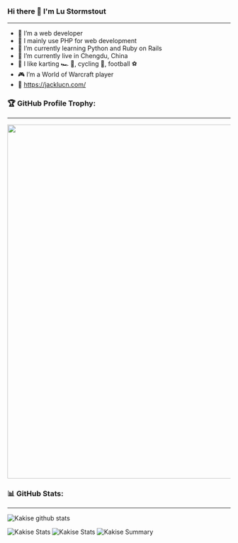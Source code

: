 ### Hi there 👋 I'm Lu Stormstout
---
- 👤 I’m a web developer
- 🔧 I mainly use PHP for web development
- 🌱 I’m currently learning Python and Ruby on Rails
- 📍 I’m currently live in Chengdu, China
- 🙂 I like karting 🏎️ 🏁, cycling 🚴, football ⚽️
- 🎮 I’m a World of Warcraft player
- 🔗 https://jacklucn.com/

### 🏆 GitHub Profile Trophy:
---
<a href="https://github.com/ryo-ma/github-profile-trophy">
  <img width=800 src="https://github-profile-trophy.vercel.app/?username=LuStormstout&column=8&theme=radical&no-frame=true&no-bg=true"/>
</a>

### 📊 GitHub Stats:
---
![Kakise github stats](https://github-readme-stats.vercel.app/api?username=LuStormstout&theme=radical&show_icons=true&count_private=true)

![Kakise Stats](https://github-profile-summary-cards.vercel.app/api/cards/repos-per-language?username=LuStormstout&theme=solarized_dark)
![Kakise Stats](https://github-profile-summary-cards.vercel.app/api/cards/most-commit-language?username=LuStormstout&theme=solarized_dark)
![Kakise Summary](https://github-profile-summary-cards.vercel.app/api/cards/profile-details?username=LuStormstout&theme=solarized_dark)

<!--
**LuStormstout/LuStormstout** is a ✨ _special_ ✨ repository because its `README.md` (this file) appears on your GitHub profile.

Here are some ideas to get you started:

- 🔭 I’m currently working on ...
- 🌱 I’m currently learning ...
- 👯 I’m looking to collaborate on ...
- 🤔 I’m looking for help with ...
- 💬 Ask me about ...
- 📫 How to reach me: ...
- 😄 Pronouns: ...
- ⚡ Fun fact: ...
-->
